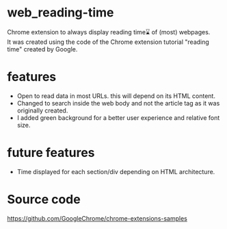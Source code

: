 # web_reading-time
Chrome extension to always display reading time⌛️ of (most) webpages.<br>
It was created using the code of the Chrome extension tutorial "reading time" created by Google.

# features
- Open to read data in most URLs. this will depend on its HTML content.<br>
- Changed to search inside the web body and not the article tag as it was originally created.<br>
- I added green background for a better user experience and relative font size.<br>

# future features
- Time displayed for each section/div depending on HTML architecture.

# Source code
https://github.com/GoogleChrome/chrome-extensions-samples
